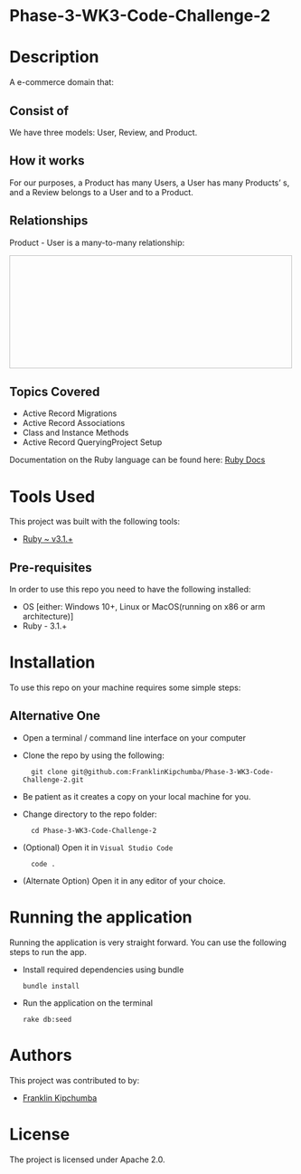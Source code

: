 # Phase-3-WK3-Code-Challenge-2

# Description
A e-commerce domain that: 
 ## Consist of
 We have three models: User, Review, and Product.
 ## How it works
 For our purposes, a Product has many Users, a User has many Products’ s, and a Review belongs to a User and to a Product.
 ## Relationships
 Product - User is a many-to-many relationship:
       
<img scr="image.png" width="500" height="200">    

 ## Topics Covered
 - Active Record Migrations
 - Active Record Associations
 - Class and Instance Methods
 - Active Record QueryingProject Setup

Documentation on the Ruby language can be found here: [Ruby Docs](https://docs.ruby-lang.org/en/3.1/)
 

# Tools Used
This project was built with the following tools:

- [Ruby ~ v3.1.+](https://www.ruby-lang.org/en/)

 ## Pre-requisites
In order to use this repo you need to have the following installed:

- OS [either: Windows 10+, Linux or MacOS(running on x86 or arm architecture)]
- Ruby - 3.1.+

# Installation

To use this repo on your machine requires some simple steps:

 ## Alternative One

- Open a terminal / command line interface on your computer
- Clone the repo by using the following:

        git clone git@github.com:FranklinKipchumba/Phase-3-WK3-Code-Challenge-2.git

- Be patient as it creates a copy on your local machine for you.
- Change directory to the repo folder:

        cd Phase-3-WK3-Code-Challenge-2

- (Optional) Open it in ``Visual Studio Code``

        code .

- (Alternate Option) Open it in any editor of your choice.

# Running the application

Running the application is very straight forward. You can use the following steps to run the app.

- Install required dependencies using bundle

      bundle install

- Run the application on the terminal

      rake db:seed

# Authors
This project was contributed to by:
- [Franklin Kipchumba](https://github.com/FranklinKipchumba)

# License
The project is licensed under Apache 2.0.